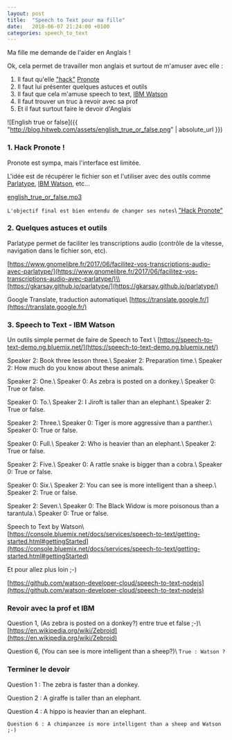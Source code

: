 ```yaml
---
layout: post
title:  "Speech to Text pour ma fille"
date:   2018-06-07 21:24:00 +0100
categories: speech_to_text
---
```

Ma fille me demande de l'aider en Anglais !

Ok, cela permet de travailler mon anglais et surtout de m'amuser avec elle :

1. Il faut qu'elle ["hack"](https://fr.wikipedia.org/wiki/Hack) [Pronote](https://fr.wikipedia.org/wiki/Pronote)
2. Il faut lui présenter quelques astuces et outils
3. Il faut que cela m'amuse speech to text, [IBM Watson](https://www.ibm.com/watson/)
4. Il faut trouver un truc à revoir avec sa prof
5. Et il faut surtout faire le devoir d'Anglais 

![English true or false]({{ "http://blog.hitweb.com/assets/english_true_or_false.png" | absolute_url }})


### 1. Hack Pronote ! 

Pronote est sympa, mais l'interface est limitée. 

L'idée est de récupérer le fichier son et l'utiliser avec des outils comme [Parlatype](http://gkarsay.github.io/parlatype/), [IBM Watson](https://www.ibm.com/watson/), etc...

[english_true_or_false.mp3](http://blog.hitweb.com/assets/english_true_or_false.mp3)

`L'objectif final est bien entendu de changer ses notes`\\
["Hack Pronote"](https://www.youtube.com/watch?v=5z6tYBib-vM)


### 2. Quelques astuces et outils

Parlatype permet de faciliter les transcriptions audio (contrôle de la vitesse,
navigation dans le fichier son, etc).

[https://www.gnomelibre.fr/2017/06/facilitez-vos-transcriptions-audio-avec-parlatype/](https://www.gnomelibre.fr/2017/06/facilitez-vos-transcriptions-audio-avec-parlatype/)\\
[https://gkarsay.github.io/parlatype/](https://gkarsay.github.io/parlatype/)


Google Translate, traduction automatique\\
[https://translate.google.fr/](https://translate.google.fr/)

### 3. Speech to Text - IBM Watson 

Un outils simple permet de faire de Speech to Text \\
[https://speech-to-text-demo.ng.bluemix.net/](https://speech-to-text-demo.ng.bluemix.net/)


Speaker 2: Book three lesson three.\\
Speaker 2: Preparation time.\\
Speaker 2: How much do you know about these animals.

Speaker 2: One.\\
Speaker 0: As zebra is posted on a donkey.\\
Speaker 0: True or false.

Speaker 0: To.\\
Speaker 2: I Jiroft is taller than an elephant.\\
Speaker 2: True or false.

Speaker 2: Three.\\
Speaker 0: Tiger is more aggressive than a panther.\\
Speaker 0: True or false.

Speaker 0: Full.\\
Speaker 2: Who is heavier than an elephant.\\
Speaker 2: True or false.

Speaker 2: Five.\\
Speaker 0: A rattle snake is bigger than a cobra.\\
Speaker 0: True or false.

Speaker 0: Six.\\
Speaker 2: You can see is more intelligent than a sheep.\\
Speaker 2: True or false.

Speaker 2: Seven.\\
Speaker 0: The Black Widow is more poisonous than a tarantula.\\
Speaker 0: True or false.

Speech to Text by Watson\\
[https://console.bluemix.net/docs/services/speech-to-text/getting-started.html#gettingStarted](https://console.bluemix.net/docs/services/speech-to-text/getting-started.html#gettingStarted)

Et pour allez plus loin ;-)

[https://github.com/watson-developer-cloud/speech-to-text-nodejs](https://github.com/watson-developer-cloud/speech-to-text-nodejs)


###  Revoir avec la prof et IBM

Question 1, (As zebra is posted on a donkey?) entre true et false ;-)\\
[https://en.wikipedia.org/wiki/Zebroid](https://en.wikipedia.org/wiki/Zebroid)

Question 6, (You can see is more intelligent than a sheep?)\\
`True : Watson ?`



### Terminer le devoir

Question 1 : The zebra is faster than a donkey.

Question 2 : A giraffe is taller than an elephant.

Question 4 : A hippo is heavier than an elephant.

`Question 6 : A chimpanzee is more intelligent than a sheep and Watson ;-)`
